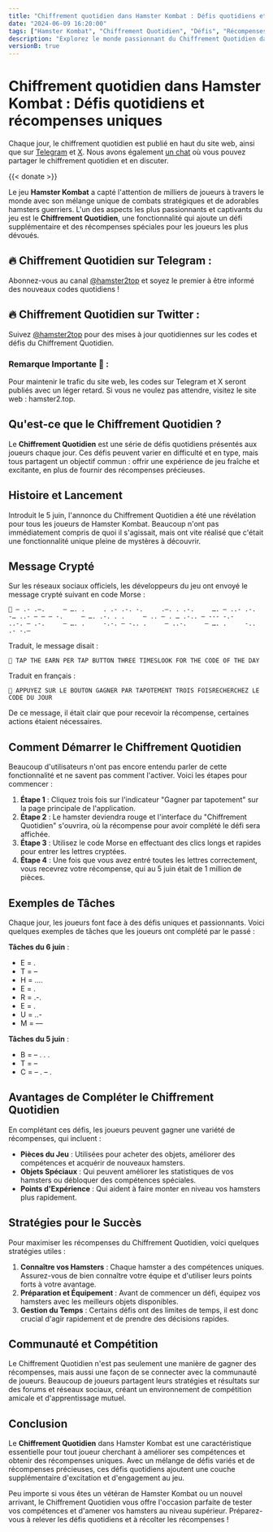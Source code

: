 ```yaml
---
title: "Chiffrement quotidien dans Hamster Kombat : Défis quotidiens et récompenses uniques"
date: "2024-06-09 16:20:00"
tags: ["Hamster Kombat", "Chiffrement Quotidien", "Défis", "Récompenses", "Chiffrement quotidien", "Code Morse", "Cifrado diario"]
description: "Explorez le monde passionnant du Chiffrement Quotidien dans Hamster Kombat et découvrez comment relever des défis quotidiens pour obtenir des récompenses uniques."
versionB: true
---
```


# Chiffrement quotidien dans Hamster Kombat : Défis quotidiens et récompenses uniques

Chaque jour, le chiffrement quotidien est publié en haut du site web, ainsi que sur [Telegram](https://t.me/hamster2top) et [X](https://x.com/hamster2top). Nous avons également [un chat](https://t.me/hamster2chat) où vous pouvez partager le chiffrement quotidien et en discuter.

{{< donate >}}

Le jeu **Hamster Kombat** a capté l'attention de milliers de joueurs à travers le monde avec son mélange unique de combats stratégiques et de adorables hamsters guerriers. L'un des aspects les plus passionnants et captivants du jeu est le **Chiffrement Quotidien**, une fonctionnalité qui ajoute un défi supplémentaire et des récompenses spéciales pour les joueurs les plus dévoués.

## 🔥 Chiffrement Quotidien sur Telegram :

Abonnez-vous au canal [@hamster2top](https://t.me/hamster2top) et soyez le premier à être informé des nouveaux codes quotidiens !

## 🔥 Chiffrement Quotidien sur Twitter :

Suivez [@hamster2top](https://x.com/hamster2top) pour des mises à jour quotidiennes sur les codes et défis du Chiffrement Quotidien.

### Remarque Importante 🙏 :

Pour maintenir le trafic du site web, les codes sur Telegram et X seront publiés avec un léger retard.
Si vous ne voulez pas attendre, visitez le site web : hamster2.top.

## Qu'est-ce que le Chiffrement Quotidien ?

Le **Chiffrement Quotidien** est une série de défis quotidiens présentés aux joueurs chaque jour. Ces défis peuvent varier en difficulté et en type, mais tous partagent un objectif commun : offrir une expérience de jeu fraîche et excitante, en plus de fournir des récompenses précieuses.

## Histoire et Lancement

Introduit le 5 juin, l'annonce du Chiffrement Quotidien a été une révélation pour tous les joueurs de Hamster Kombat. Beaucoup n'ont pas immédiatement compris de quoi il s'agissait, mais ont vite réalisé que c'était une fonctionnalité unique pleine de mystères à découvrir.

## Message Crypté

Sur les réseaux sociaux officiels, les développeurs du jeu ont envoyé le message crypté suivant en code Morse :

```
📲 – .- .–.     – …. .     . .- .-. -.     .–. . .-.     …. — ..- .-.     -… ..- – – — -.     – …. .-. . .     – .. — . … .-.. — --- -.-     ..-. — .-.     – …. .     -.-. — -.. .     — ..-.     – …. .     -.. .- -.–
```

Traduit, le message disait :

```
📲 TAP THE EARN PER TAP BUTTON THREE TIMESLOOK FOR THE CODE OF THE DAY
```

Traduit en français :

```
📲 APPUYEZ SUR LE BOUTON GAGNER PAR TAPOTEMENT TROIS FOISRECHERCHEZ LE CODE DU JOUR
```

De ce message, il était clair que pour recevoir la récompense, certaines actions étaient nécessaires.

## Comment Démarrer le Chiffrement Quotidien

Beaucoup d'utilisateurs n'ont pas encore entendu parler de cette fonctionnalité et ne savent pas comment l'activer. Voici les étapes pour commencer :

1. **Étape 1** : Cliquez trois fois sur l'indicateur "Gagner par tapotement" sur la page principale de l'application.
2. **Étape 2** : Le hamster deviendra rouge et l'interface du "Chiffrement Quotidien" s'ouvrira, où la récompense pour avoir complété le défi sera affichée.
3. **Étape 3** : Utilisez le code Morse en effectuant des clics longs et rapides pour entrer les lettres cryptées.
4. **Étape 4** : Une fois que vous avez entré toutes les lettres correctement, vous recevrez votre récompense, qui au 5 juin était de 1 million de pièces.

## Exemples de Tâches

Chaque jour, les joueurs font face à des défis uniques et passionnants. Voici quelques exemples de tâches que les joueurs ont complété par le passé :

**Tâches du 6 juin** :
- E = .
- T = –
- H = ….
- E = .
- R = .-.
- E = .
- U = ..-
- M = —

**Tâches du 5 juin** :
- B = – . . .
- T = –
- C = – . – .

## Avantages de Compléter le Chiffrement Quotidien

En complétant ces défis, les joueurs peuvent gagner une variété de récompenses, qui incluent :

- **Pièces du Jeu** : Utilisées pour acheter des objets, améliorer des compétences et acquérir de nouveaux hamsters.
- **Objets Spéciaux** : Qui peuvent améliorer les statistiques de vos hamsters ou débloquer des compétences spéciales.
- **Points d'Expérience** : Qui aident à faire monter en niveau vos hamsters plus rapidement.

## Stratégies pour le Succès

Pour maximiser les récompenses du Chiffrement Quotidien, voici quelques stratégies utiles :

1. **Connaître vos Hamsters** : Chaque hamster a des compétences uniques. Assurez-vous de bien connaître votre équipe et d'utiliser leurs points forts à votre avantage.
2. **Préparation et Équipement** : Avant de commencer un défi, équipez vos hamsters avec les meilleurs objets disponibles.
3. **Gestion du Temps** : Certains défis ont des limites de temps, il est donc crucial d'agir rapidement et de prendre des décisions rapides.

## Communauté et Compétition

Le Chiffrement Quotidien n'est pas seulement une manière de gagner des récompenses, mais aussi une façon de se connecter avec la communauté de joueurs. Beaucoup de joueurs partagent leurs stratégies et résultats sur des forums et réseaux sociaux, créant un environnement de compétition amicale et d'apprentissage mutuel.

## Conclusion

Le **Chiffrement Quotidien** dans Hamster Kombat est une caractéristique essentielle pour tout joueur cherchant à améliorer ses compétences et obtenir des récompenses uniques. Avec un mélange de défis variés et de récompenses précieuses, ces défis quotidiens ajoutent une couche supplémentaire d'excitation et d'engagement au jeu.

Peu importe si vous êtes un vétéran de Hamster Kombat ou un nouvel arrivant, le Chiffrement Quotidien vous offre l'occasion parfaite de tester vos compétences et d'amener vos hamsters au niveau supérieur. Préparez-vous à relever les défis quotidiens et à récolter les récompenses !